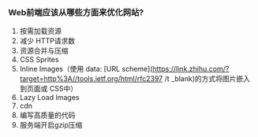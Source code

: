 ### Web前端应该从哪些方面来优化网站?

1. 按需加载资源
2. 减少 HTTP请求数
3. 资源合并与压缩
4. CSS Sprites
5. Inline Images（使用 data: [URL scheme](https://link.zhihu.com/?target=http%3A//tools.ietf.org/html/rfc2397 /t _blank)的方式将图片嵌入到页面或 CSS中）
6. Lazy Load Images
7. cdn
8. 编写高质量的代码
9. 服务端开启gzip压缩



